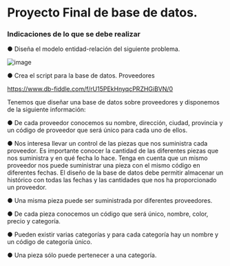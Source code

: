# Proyecto Final de base de datos.
### Indicaciones de lo que se debe realizar

● Diseña el modelo entidad-relación del siguiente problema.

![image](https://user-images.githubusercontent.com/104279688/173171382-7dd3ddc2-51c5-4db4-a9b7-f245bd49e817.png)

● Crea el script para la base de datos.
Proveedores

https://www.db-fiddle.com/f/rU15PEkHnyqcPRZHGiBVN/0

Tenemos que diseñar una base de datos sobre proveedores y disponemos de
la siguiente información:

● De cada proveedor conocemos su nombre, dirección, ciudad, provincia y
un código de proveedor que será único para cada uno de ellos.

● Nos interesa llevar un control de las piezas que nos suministra cada
proveedor. Es importante conocer la cantidad de las diferentes piezas
que nos suministra y en qué fecha lo hace. Tenga en cuenta que un
mismo proveedor nos puede suministrar una pieza con el mismo código
en diferentes fechas. El diseño de la base de datos debe permitir
almacenar un histórico con todas las fechas y las cantidades que nos ha
proporcionado un proveedor.

● Una misma pieza puede ser suministrada por diferentes proveedores.

● De cada pieza conocemos un código que será único, nombre, color,
precio y categoría.

● Pueden existir varias categorías y para cada categoría hay un nombre y
un código de categoría único.

● Una pieza sólo puede pertenecer a una categoría.
